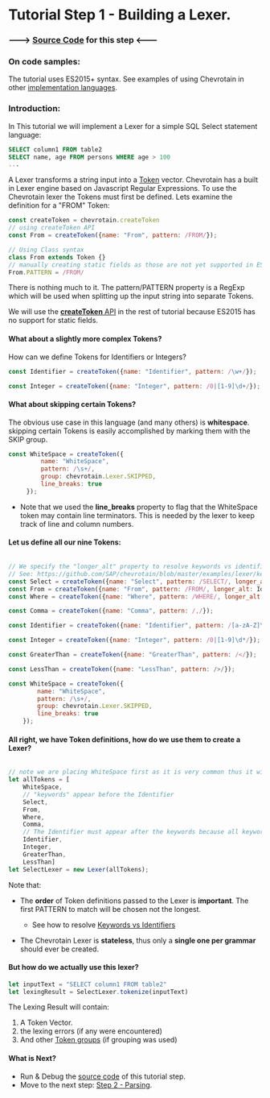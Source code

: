 # Tutorial Step 1 - Building a Lexer.

### ---> [Source Code](https://github.com/SAP/chevrotain/tree/master/docs/01_tutorial/src/step1_lexing) for this step <---


### On code samples:
The tutorial uses ES2015+ syntax.
See examples of using Chevrotain in other [implementation languages](https://github.com/SAP/chevrotain/tree/master/examples/implementation_languages).


### Introduction:
In This tutorial we will implement a Lexer for a simple SQL Select statement language:
 ```SQL
 SELECT column1 FROM table2
 SELECT name, age FROM persons WHERE age > 100
 ...
```

A Lexer transforms a string input into a [Token](http://sap.github.io/chevrotain/documentation/1_0_0/interfaces/_chevrotain_d_.itoken.html) vector.
Chevrotain has a built in Lexer engine based on Javascript Regular Expressions.
To use the Chevrotain lexer the Tokens must first be defined.
Lets examine the definition for a "FROM" Token:

```javascript
const createToken = chevrotain.createToken
// using createToken API
const From = createToken({name: "From", pattern: /FROM/});

// Using Class syntax 
class From extends Token {}
// manually creating static fields as those are not yet supported in ES2015
From.PATTERN = /FROM/
```
 
There is nothing much to it. The pattern/PATTERN property is a RegExp which will be used when splitting up the input string
into separate Tokens.

We will use the [**createToken** API](http://sap.github.io/chevrotain/documentation/1_0_0/modules/_chevrotain_d_.html#createtoken) 
in the rest of tutorial because ES2015 has no support for static fields.
 
 

#### What about a slightly more complex Tokens? 

How can we define Tokens for Identifiers or Integers?
 
```javascript
const Identifier = createToken({name: "Identifier", pattern: /\w+/});

const Integer = createToken({name: "Integer", pattern: /0|[1-9]\d+/});
```


#### What about skipping certain Tokens? 
The obvious use case in this language (and many others) is **whitespace**. skipping certain Tokens is easily
accomplished by marking them with the SKIP group.

```javascript
const WhiteSpace = createToken({
         name: "WhiteSpace", 
         pattern: /\s+/,
         group: chevrotain.Lexer.SKIPPED,
         line_breaks: true
     });
```

* Note that we used the **line_breaks** property to flag that the WhiteSpace token may contain line terminators.
  This is needed by the lexer to keep track of line and column numbers.

#### Let us define all our nine Tokens:

```javascript

// We specify the "longer_alt" property to resolve keywords vs identifiers ambiguity.
// See: https://github.com/SAP/chevrotain/blob/master/examples/lexer/keywords_vs_identifiers/keywords_vs_identifiers.js
const Select = createToken({name: "Select", pattern: /SELECT/, longer_alt: Identifier});
const From = createToken({name: "From", pattern: /FROM/, longer_alt: Identifier});
const Where = createToken({name: "Where", pattern: /WHERE/, longer_alt: Identifier});

const Comma = createToken({name: "Comma", pattern: /,/});

const Identifier = createToken({name: "Identifier", pattern: /[a-zA-Z]\w*/});

const Integer = createToken({name: "Integer", pattern: /0|[1-9]\d*/});

const GreaterThan = createToken({name: "GreaterThan", pattern: /</});

const LessThan = createToken({name: "LessThan", pattern: />/});

const WhiteSpace = createToken({
        name: "WhiteSpace",
        pattern: /\s+/,
        group: chevrotain.Lexer.SKIPPED,
        line_breaks: true
    }); 
```


#### All right, we have Token definitions, how do we use them to create a Lexer?

```javascript

// note we are placing WhiteSpace first as it is very common thus it will speed up the lexer.
let allTokens = [
    WhiteSpace,
    // "keywords" appear before the Identifier
    Select, 
    From,
    Where,
    Comma,
    // The Identifier must appear after the keywords because all keywords are valid identifiers.
    Identifier, 
    Integer, 
    GreaterThan, 
    LessThan]
let SelectLexer = new Lexer(allTokens);

```

Note that:
* The **order** of Token definitions passed to the Lexer is **important**.
  The first PATTERN to match will be chosen not the longest.
  * See how to resolve [Keywords vs Identifiers](https://github.com/SAP/chevrotain/blob/master/examples/lexer/keywords_vs_identifiers/keywords_vs_identifiers.js)

* The Chevrotain Lexer is **stateless**, thus only a **single one per grammar** should ever be created.
                          

#### But how do we actually use this lexer?

```javascript
let inputText = "SELECT column1 FROM table2"
let lexingResult = SelectLexer.tokenize(inputText)
```

The Lexing Result will contain: 
1. A Token Vector.
2. the lexing errors (if any were encountered)
3. And other [Token groups](https://github.com/SAP/chevrotain/blob/master/examples/lexer/token_groups/token_groups.js) (if grouping was used)


#### What is Next?
* Run & Debug the [source code](https://github.com/SAP/chevrotain/blob/master/docs/01_tutorial/src/step1_lexing) of 
  this tutorial step.
* Move to the next step: [Step 2 - Parsing](./step2_parsing.md).
